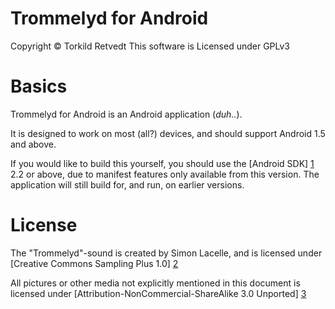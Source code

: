 Trommelyd for Android
======================

Copyright © Torkild Retvedt
This software is Licensed under GPLv3

Basics
======

Trommelyd for Android is an Android application (*duh..*).

It is designed to work on most (all?) devices, and should support Android 1.5 and
above.

If you would like to build this yourself, you should use the [Android SDK] [1]
2.2 or above, due to manifest features only available from this version. The
application will still build for, and run, on earlier versions.


License
=======

The "Trommelyd"-sound is created by Simon Lacelle, and is licensed under
[Creative Commons Sampling Plus 1.0] [2]


All pictures or other media not explicitly mentioned in this document is
licensed under [Attribution-NonCommercial-ShareAlike 3.0 Unported] [3]

[1]: http://developer.android.com/sdk/index.html
[2]: http://creativecommons.org/licenses/sampling+/1.0/
[3]: http://creativecommons.org/licenses/by-nc-sa/3.0/
